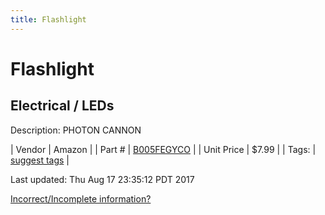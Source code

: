 ```yaml
---
title: Flashlight
---
```


# Flashlight
## Electrical / LEDs
Description: 	PHOTON CANNON 

| Vendor | Amazon | 
| Part # | [B005FEGYCO](http://www.amazon.com/Adjustable-Flashlight-Batteries-Included-Flashlights/dp/B005FEGYCO?ie=UTF8&psc=1&redirect=true&ref_=oh_aui_detailpage_o02_s00) | 
| Unit Price | $7.99 | 
| Tags: | [suggest tags](https://docs.google.com/forms/d/e/1FAIpQLSeWyY8v3RgOty-MyWmh9U0iivNYN_molChYyS-0U-o-kOAv_g/viewform) | 

Last updated: Thu Aug 17 23:35:12 PDT 2017

 [Incorrect/Incomplete information?](https://docs.google.com/forms/d/e/1FAIpQLSeWyY8v3RgOty-MyWmh9U0iivNYN_molChYyS-0U-o-kOAv_g/viewform)